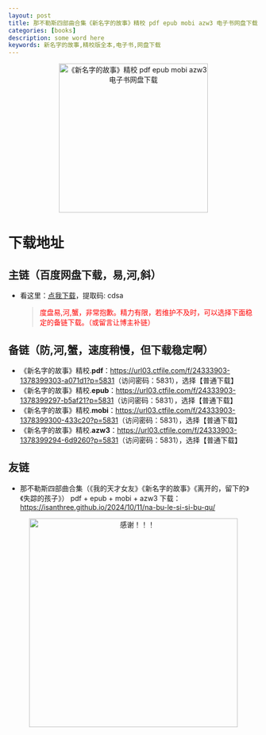```yaml
---
layout: post
title: 那不勒斯四部曲合集《新名字的故事》精校 pdf epub mobi azw3 电子书网盘下载
categories: [books]
description: some word here
keywords: 新名字的故事,精校版全本,电子书,网盘下载
---
```


<div align="center"><img src="https://qweree.cn/wp-content/uploads/2024/10/xin-ming-zi-de-gu-shi-tuya.jpg" alt="《新名字的故事》精校 pdf epub mobi azw3 电子书网盘下载" width="300px" height="auto"></div>

# 下载地址

## 主链（百度网盘下载，易,河,斜）

- 看这里：[点我下载](https://pan.baidu.com/s/1iMXUbSbtZQZjDcqDmnWUyw?pwd=cdsa)，提取码: cdsa

  > <p style="color:red" >度盘易,河,蟹，非常抱歉。精力有限，若维护不及时，可以选择下面稳定的备链下载。（或留言让博主补链）</p>

## 备链（防,河,蟹，速度稍慢，但下载稳定啊）

- 《新名字的故事》精校.**pdf**：<https://url03.ctfile.com/f/24333903-1378399303-a071d1?p=5831>（访问密码：5831），选择【普通下载】
- 《新名字的故事》精校.**epub**：<https://url03.ctfile.com/f/24333903-1378399297-b5af21?p=5831>（访问密码：5831），选择【普通下载】
- 《新名字的故事》精校.**mobi**：<https://url03.ctfile.com/f/24333903-1378399300-433c20?p=5831>（访问密码：5831），选择【普通下载】
- 《新名字的故事》精校.**azw3**：<https://url03.ctfile.com/f/24333903-1378399294-6d9260?p=5831>（访问密码：5831），选择【普通下载】

## 友链

- 那不勒斯四部曲合集（《我的天才女友》《新名字的故事》《离开的，留下的》《失踪的孩子》） pdf + epub + mobi + azw3 下载：<https://isanthree.github.io/2024/10/11/na-bu-le-si-si-bu-qu/>

<div align="center"><img src="https://pic.imgdb.cn/item/661246bf68eb935713c7f81c.gif" alt="感谢！！！" width="420px" height="auto"/></div>
